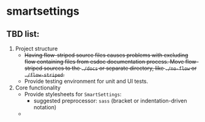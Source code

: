 # smartsettings

## TBD list:
1. Project structure
    - ~~Having flow-striped source files causes problems with excluding flow containing files from esdoc documentation process. Move flow-striped sources to the `./docs` or separate directory, like `./no-flow` or `./flow-striped`.~~
    - Provide testing environment for unit and UI tests.
2. Core functionality
    - Provide stylesheets for `SmartSettings`:
        - suggested preprocessor: `sass` (bracket or indentation-driven notation)
    - 